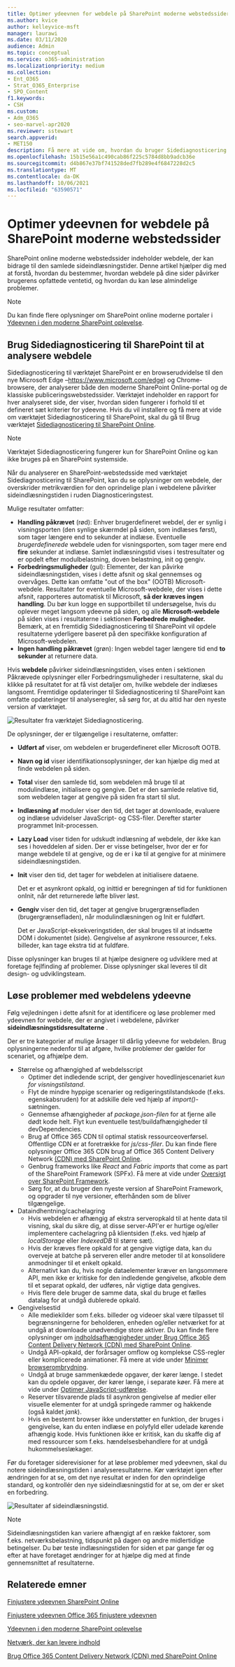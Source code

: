 ```yaml
---
title: Optimer ydeevnen for webdele på SharePoint moderne webstedssider
ms.author: kvice
author: kelleyvice-msft
manager: laurawi
ms.date: 03/11/2020
audience: Admin
ms.topic: conceptual
ms.service: o365-administration
ms.localizationpriority: medium
ms.collection:
- Ent_O365
- Strat_O365_Enterprise
- SPO_Content
f1.keywords:
- CSH
ms.custom:
- Adm_O365
- seo-marvel-apr2020
ms.reviewer: sstewart
search.appverid:
- MET150
description: Få mere at vide om, hvordan du bruger Sidediagnosticering til at optimere ydeevnen af webdele SharePoint moderne webstedssider online.
ms.openlocfilehash: 15b15e56a1c490cab86f225c5784d8bb9adcb36e
ms.sourcegitcommit: d4b867e37bf741528ded7fb289e4f6847228d2c5
ms.translationtype: MT
ms.contentlocale: da-DK
ms.lasthandoff: 10/06/2021
ms.locfileid: "63590571"
---
```

# <a name="optimize-web-part-performance-in-sharepoint-online-modern-site-pages"></a>Optimer ydeevnen for webdele på SharePoint moderne webstedssider

SharePoint online moderne webstedssider indeholder webdele, der kan bidrage til den samlede sideindlæsningstider. Denne artikel hjælper dig med at forstå, hvordan du bestemmer, hvordan webdele på dine sider påvirker brugerens opfattede ventetid, og hvordan du kan løse almindelige problemer.

> [!NOTE]
> Du kan finde flere oplysninger om SharePoint online moderne portaler i [Ydeevnen i den moderne SharePoint oplevelse](/sharepoint/modern-experience-performance).

## <a name="use-the-page-diagnostics-for-sharepoint-tool-to-analyze-web-parts"></a>Brug Sidediagnosticering til SharePoint til at analysere webdele

Sidediagnosticering til værktøjet SharePoint er en browserudvidelse til den nye Microsoft Edge –https://www.microsoft.com/edge) og Chrome-browsere, der analyserer både den moderne SharePoint Online-portal og de klassiske publiceringswebstedssider. Værktøjet indeholder en rapport for hver analyseret side, der viser, hvordan siden fungerer i forhold til et defineret sæt kriterier for ydeevne. Hvis du vil installere og få mere at vide om værktøjet Sidediagnosticering til SharePoint, skal du gå til Brug værktøjet [Sidediagnosticering til SharePoint Online](page-diagnostics-for-spo.md).

> [!NOTE]
> Værktøjet Sidediagnosticering fungerer kun for SharePoint Online og kan ikke bruges på en SharePoint systemside.

Når du analyserer en SharePoint-webstedsside med værktøjet Sidediagnosticering til SharePoint, kan du se oplysninger om webdele, der overskrider metrikværdien for den  oprindelige plan i webdelene påvirker sideindlæsningstiden i  ruden Diagnosticeringstest.

Mulige resultater omfatter:

- **Handling påkrævet** (rød):  Enhver brugerdefineret webdel, der er synlig i visningsporten (den synlige skærmdel på siden, som indlæses først), som  tager længere end to sekunder at indlæse. Eventuelle _brugerdefinerede_ webdele uden for visningsporten, som tager mere end **fire** sekunder at indlæse. Samlet indlæsningstid vises i testresultater og er opdelt efter modulbelastning, doven belastning, init og gengiv.
- **Forbedringsmuligheder** (gul): Elementer, der kan påvirke sideindlæsningstiden, vises i dette afsnit og skal gennemses og overvåges. Dette kan omfatte "out of the box" (OOTB) Microsoft-webdele. Resultater for eventuelle Microsoft-webdele, der vises i dette afsnit, rapporteres automatisk til Microsoft, **så der kræves ingen handling**. Du bør kun logge en supportbillet til undersøgelse, hvis du oplever meget langsom ydeevne på siden, og alle **Microsoft-webdele** på siden vises i resultaterne i sektionen **Forbedrede muligheder.** Bemærk, at en fremtidig Sidediagnosticering til SharePoint vil opdele resultaterne yderligere baseret på den specifikke konfiguration af Microsoft-webdelen.
- **Ingen handling påkrævet** (grøn): Ingen webdel tager længere tid end **to sekunder** at returnere data.

Hvis **webdele** påvirker sideindlæsningstiden, vises enten i sektionen Påkrævede  oplysninger eller Forbedringsmuligheder i resultaterne, skal du klikke på resultatet for at få vist detaljer om, hvilke webdele der indlæses langsomt. Fremtidige opdateringer til Sidediagnosticering til SharePoint kan omfatte opdateringer til analyseregler, så sørg for, at du altid har den nyeste version af værktøjet.

![Resultater fra værktøjet Sidediagnosticering.](../media/modern-portal-optimization/pagediag-web-part.png)

De oplysninger, der er tilgængelige i resultaterne, omfatter:

- **Udført af** viser, om webdelen er brugerdefineret eller Microsoft OOTB.
- **Navn og id** viser identifikationsoplysninger, der kan hjælpe dig med at finde webdelen på siden.
- **Total** viser den samlede tid, som webdelen må bruge til at modulindlæse, initialisere og gengive. Det er den samlede relative tid, som webdelen tager at gengive på siden fra start til slut.
- **Indlæsning af** moduler viser den tid, det tager at downloade, evaluere og indlæse udvidelser JavaScript- og CSS-filer. Derefter starter programmet Init-processen.
- **Lazy Load** viser tiden for udskudt indlæsning af webdele, der ikke kan ses i hoveddelen af siden. Der er visse betingelser, hvor der er for mange webdele til at gengive, og de er i kø til at gengive for at minimere sideindlæsningstiden.
- **Init** viser den tid, det tager for webdelen at initialisere dataene.

  Det er et asynkront opkald, og inittid er beregningen af tid for funktionen onInit, når det returnerede løfte bliver løst.

- **Gengiv** viser den tid, det tager at gengive brugergrænsefladen (brugergrænsefladen), når modulindlæsningen og Init er fuldført.

  Det er JavaScript-eksekveringstiden, der skal bruges til at indsætte DOM i dokumentet (side).
  Gengivelse af asynkrone ressourcer, f.eks. billeder, kan tage ekstra tid at fuldføre.

Disse oplysninger kan bruges til at hjælpe designere og udviklere med at foretage fejlfinding af problemer. Disse oplysninger skal leveres til dit design- og udviklingsteam.

## <a name="remediate-web-part-performance-issues"></a>Løse problemer med webdelens ydeevne

Følg vejledningen i dette afsnit for at identificere og løse problemer med ydeevnen for webdele, der er angivet i webdelene, påvirker **sideindlæsningstidsresultaterne** .

Der er tre kategorier af mulige årsager til dårlig ydeevne for webdelen. Brug oplysningerne nedenfor til at afgøre, hvilke problemer der gælder for scenariet, og afhjælpe dem.

- Størrelse og afhængighed af webdelsscript
  - Optimer det indledende script, der gengiver hovedlinjescenariet _kun for visningstilstand_.
  - Flyt de mindre hyppige scenarier og redigeringstilstandskode (f.eks. egenskabsruden) for at adskille dele ved hjælp af _import()-_ sætningen.
  - Gennemse afhængigheder af _package.json-filen_ for at fjerne alle dødt kode helt. Flyt kun eventuelle test/buildafhængigheder til devDependencies.
  - Brug af Office 365 CDN til optimal statisk ressourceoverførsel. Offentlige CDN er at foretrække for _js/css-filer_. Du kan finde flere oplysninger Office 365 CDN brug af Office 365 Content Delivery Network [(CDN) med SharePoint Online](use-microsoft-365-cdn-with-spo.md).
  - Genbrug frameworks like _React_ and _Fabric imports_ that come as part of the SharePoint Framework (SPFx). Få mere at vide under [Oversigt over SharePoint Framework](/sharepoint/dev/spfx/sharepoint-framework-overview).
  - Sørg for, at du bruger den nyeste version af SharePoint Framework, og opgrader til nye versioner, efterhånden som de bliver tilgængelige.
- Dataindhentning/cachelagring
  - Hvis webdelen er afhængig af ekstra serveropkald til at hente data til visning, skal du sikre dig, at disse server-API'er er hurtige og/eller implementere cachelagring på klientsiden (f.eks. ved hjælp af _localStorage_ eller _IndexedDB_ til større sæt).
  - Hvis der kræves flere opkald for at gengive vigtige data, kan du overveje at batche på serveren eller andre metoder til at konsolidere anmodninger til et enkelt opkald.
  - Alternativt kan du, hvis nogle dataelementer kræver en langsommere API, men ikke er kritiske for den indledende gengivelse, afkoble dem til et separat opkald, der udføres, når vigtige data gengives.
  - Hvis flere dele bruger de samme data, skal du bruge et fælles datalag for at undgå dublerede opkald.
- Gengivelsestid
  - Alle mediekilder som f.eks. billeder og videoer skal være tilpasset til begrænsningerne for beholderen, enheden og/eller netværket for at undgå at downloade unødvendige store aktiver. Du kan finde flere oplysninger om [indholdsafhængigheder under Brug Office 365 Content Delivery Network (CDN) med SharePoint Online](use-microsoft-365-cdn-with-spo.md).
  - Undgå API-opkald, der forårsager omflow og komplekse CSS-regler eller komplicerede animationer. Få mere at vide under [Minimer browserombrydning](https://developers.google.com/speed/docs/insights/browser-reflow).
  - Undgå at bruge sammenkædede opgaver, der kører længe. I stedet kan du opdele opgaver, der kører længe, i separate køer. Få mere at vide under [Optimer JavaScript-udførelse](https://developers.google.com/web/fundamentals/performance/rendering/optimize-javascript-execution).
  - Reserver tilsvarende plads til asynkron gengivelse af medier eller visuelle elementer for at undgå springede rammer og hakkende (også kaldet _jank_).
  - Hvis en bestemt browser ikke understøtter en funktion, der bruges i gengivelse, kan du enten indlæse en polyfyld eller udelade kørende afhængig kode. Hvis funktionen ikke er kritisk, kan du skaffe dig af med ressourcer som f.eks. hændelsesbehandlere for at undgå hukommelseslækager.

Før du foretager siderevisioner for at løse problemer med ydeevnen, skal du notere sideindlæsningstiden i analyseresultaterne. Kør værktøjet igen efter ændringen for at se, om det nye resultat er inden for den oprindelige standard, og kontrollér den nye sideindlæsningstid for at se, om der er sket en forbedring.

![Resultater af sideindlæsningstid.](../media/modern-portal-optimization/pagediag-page-load-time.png)

>[!NOTE]
>Sideindlæsningstiden kan variere afhængigt af en række faktorer, som f.eks. netværksbelastning, tidspunkt på dagen og andre midlertidige betingelser. Du bør teste indlæsningstiden for siden et par gange før og efter at have foretaget ændringer for at hjælpe dig med at finde gennemsnittet af resultaterne.

## <a name="related-topics"></a>Relaterede emner

[Finjustere ydeevnen SharePoint Online](tune-sharepoint-online-performance.md)

[Finjustere ydeevnen Office 365 finjustere ydeevnen](tune-microsoft-365-performance.md)

[Ydeevnen i den moderne SharePoint oplevelse](/sharepoint/modern-experience-performance)

[Netværk, der kan levere indhold](content-delivery-networks.md)

[Brug Office 365 Content Delivery Network (CDN) med SharePoint Online](use-microsoft-365-cdn-with-spo.md)
